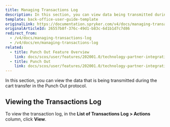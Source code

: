 ```yaml
---
title: Managing Transactions Log
description: In this section, you can view data being transmitted during the cart transfer in the Punch out protocol.
template: back-office-user-guide-template
originalLink: https://documentation.spryker.com/v4/docs/managing-transactions-log
originalArticleId: 26557b8f-376c-49d1-b83c-6d1b1d7c7d86
redirect_from:
  - /v4/docs/managing-transactions-log
  - /v4/docs/en/managing-transactions-log
related:
  - title: Punch Out Feature Overview
    link: docs/scos/user/features/202001.0/technology-partner-integrations/punch-out/punch-out-feature-overview.html
  - title: Punch Out
    link: docs/scos/user/features/202001.0/technology-partner-integrations/punch-out/punch-out.html
---
```


In this section, you can view the data that is being transmitted during the cart transfer in the Punch Out protocol.

## Viewing the Transactions Log
To view the transaction log, in the **List of Transactions Log > Actions** column, click **View**.

<!-- Last review date: Sep 2, 2019 by Oksana Karasyova  -->
